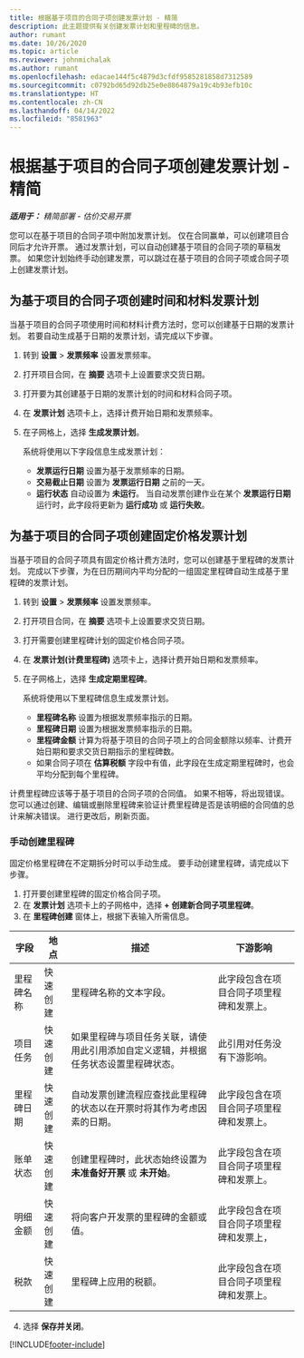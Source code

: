```yaml
---
title: 根据基于项目的合同子项创建发票计划 - 精简
description: 此主题提供有关创建发票计划和里程碑的信息。
author: rumant
ms.date: 10/26/2020
ms.topic: article
ms.reviewer: johnmichalak
ms.author: rumant
ms.openlocfilehash: edacae144f5c4879d3cfdf9585281858d7312589
ms.sourcegitcommit: c0792bd65d92db25e0e8864879a19c4b93efb10c
ms.translationtype: HT
ms.contentlocale: zh-CN
ms.lasthandoff: 04/14/2022
ms.locfileid: "8581963"
---
```

# <a name="create-invoice-schedules-on-a-project-based-contract-line---lite"></a>根据基于项目的合同子项创建发票计划 - 精简

_**适用于：** 精简部署 - 估价交易开票_

您可以在基于项目的合同子项中附加发票计划。 仅在合同赢单，可以创建项目合同后才允许开票。 通过发票计划，可以自动创建基于项目的合同子项的草稿发票。 如果您计划始终手动创建发票，可以跳过在基于项目的合同子项或合同子项上创建发票计划。

## <a name="create-a-time-and-material-invoice-schedule-for-a-project-based-contract-line"></a>为基于项目的合同子项创建时间和材料发票计划

当基于项目的合同子项使用时间和材料计费方法时，您可以创建基于日期的发票计划。 若要自动生成基于日期的发票计划，请完成以下步骤。

1. 转到 **设置** > **发票频率** 设置发票频率。
2. 打开项目合同，在 **摘要** 选项卡上设置要求交货日期。
3. 打开要为其创建基于日期的发票计划的时间和材料合同子项。 
4. 在 **发票计划** 选项卡上，选择计费开始日期和发票频率。 
5. 在子网格上，选择 **生成发票计划**。

    系统将使用以下字段信息生成发票计划：

    - **发票运行日期** 设置为基于发票频率的日期。
    - **交易截止日期** 设置为 **发票运行日期** 之前的一天。
    - **运行状态** 自动设置为 **未运行**。 当自动发票创建作业在某个 **发票运行日期** 运行时，此字段将更新为 **运行成功** 或 **运行失败**。

## <a name="create-a-fixed-price-invoice-schedule-for-a-project-based-contract-line"></a>为基于项目的合同子项创建固定价格发票计划

当基于项目的合同子项具有固定价格计费方法时，您可以创建基于里程碑的发票计划。 完成以下步骤，为在日历期间内平均分配的一组固定里程碑自动生成基于里程碑的发票计划。

1. 转到 **设置** > **发票频率** 设置发票频率。
2. 打开项目合同，在 **摘要** 选项卡上设置要求交货日期。
3. 打开需要创建里程碑计划的固定价格合同子项。 
4. 在 **发票计划(计费里程碑)** 选项卡上，选择计费开始日期和发票频率。 
5. 在子网格上，选择 **生成定期里程碑**。

    系统将使用以下里程碑信息生成发票计划。

    - **里程碑名称** 设置为根据发票频率指示的日期。
    - **里程碑日期** 设置为根据发票频率指示的日期。
    - **里程碑金额** 计算为将基于项目的合同子项上的合同金额除以频率、计费开始日期和要求交货日期指示的里程碑数。
    - 如果合同子项在 **估算税额** 字段中有值，此字段在生成定期里程碑时，也会平均分配到每个里程碑。

计费里程碑应该等于基于项目的合同子项的合同值。 如果不相等，将出现错误。 您可以通过创建、编辑或删除里程碑来验证计费里程碑是否是该明细的合同值的总计来解决错误。 进行更改后，刷新页面。

### <a name="manually-create-milestones"></a>手动创建里程碑

固定价格里程碑在不定期拆分时可以手动生成。 要手动创建里程碑，请完成以下步骤。

1. 打开要创建里程碑的固定价格合同子项。 
2. 在 **发票计划** 选项卡上的子网格中，选择 **+ 创建新合同子项里程碑**。
3. 在 **里程碑创建** 窗体上，根据下表输入所需信息。 

| 字段 | 地点 | 描述 | 下游影响 |
| --- | --- | --- | --- |
| 里程碑名称 | 快速创建 | 里程碑名称的文本字段。 | 此字段包含在项目合同子项里程碑和发票上。 |
| 项目任务 | 快速创建 | 如果里程碑与项目任务关联，请使用此引用添加自定义逻辑，并根据任务状态设置里程碑状态。 | 此引用对任务没有下游影响。 |
| 里程碑日期 | 快速创建 | 自动发票创建流程应查找此里程碑的状态以在开票时将其作为考虑因素的日期。 | 此字段包含在项目合同子项里程碑和发票上。 |
| 账单状态 | 快速创建 | 创建里程碑时，此状态始终设置为 **未准备好开票** 或 **未开始**。 | 此字段包含在项目合同子项里程碑和发票上。 |
| 明细金额 | 快速创建 | 将向客户开发票的里程碑的金额或值。 | 此字段包含在项目合同子项里程碑和发票上， |
| 税款 | 快速创建 | 里程碑上应用的税额。 | 此字段包含在项目合同子项里程碑和发票上。 |

4. 选择 **保存并关闭**。


[!INCLUDE[footer-include](../../includes/footer-banner.md)]